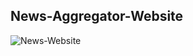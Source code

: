 
## News-Aggregator-Website


![News-Website](https://github.com/HamidSafdari7/News-Aggregator-Website/assets/93097273/0a62550d-f22a-437a-82d3-a175009efb65)
